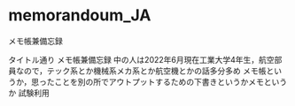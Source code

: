# memorandoum_JA
メモ帳兼備忘録

タイトル通り メモ帳兼備忘録
中の人は2022年6月現在工業大学4年生，航空部員なので，テック系とか機械系メカ系とか航空機とかの話多分多め
メモ帳というか，思ったことを別の所でアウトプットするための下書きというかメモというか 試験利用

